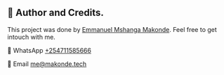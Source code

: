 ## :man: Author and Credits.
This project was done by [Emmanuel Mshanga Makonde](https://github.com/mshanga). 
Feel free to get intouch with me.

:iphone: WhatsApp [+254711585666](https://wa.me/254711585666)

:email: Email [me@makonde.tech](mailto:me@makonde.tech)

